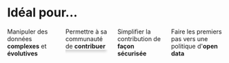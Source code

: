 <h1
  class="has-text-centered mt-6 mb-6 pt-6">
  Idéal pour...
</h1>

<!-- <p class="is-size-3">
  <ul>
    <li>Manipuler des données complexes et évolutives</li>
    <li>Permettre à sa communauté de contribuer</li>
    <li>Simplifier la contribution de façon sécurisée</li>
    <li>Commencer une politique d'open data</li>
  </ul>
</p> -->

<div class="columns is-multiline mb-6 pb-6 is-size-4">
  <div class="column">
    <article
      class="notification"
      style="box-shadow: -5px 5px 5px #D7D7D7 ;">
      Manipuler des données <b>complexes</b> et <b>évolutives</b>
    </article>
  </div>
  <div class="column">
    <article
      class="notification"
      style="box-shadow: -5px 5px 5px #D7D7D7 ;">
      Permettre à sa communauté de <b>contribuer</b>
    </article>
  </div>
  <div class="column">
    <article
      class="notification"
      style="box-shadow: -5px 5px 5px #D7D7D7 ;">
      Simplifier la contribution de 
      <b>façon sécurisée</b>
    </article>
  </div>
  <div class="column">
    <article
      class="notification"
      style="box-shadow: -5px 5px 5px #D7D7D7 ;">
      Faire les premiers pas vers une politique d'<b>open data</b>
    </article>
  </div>
</div>
